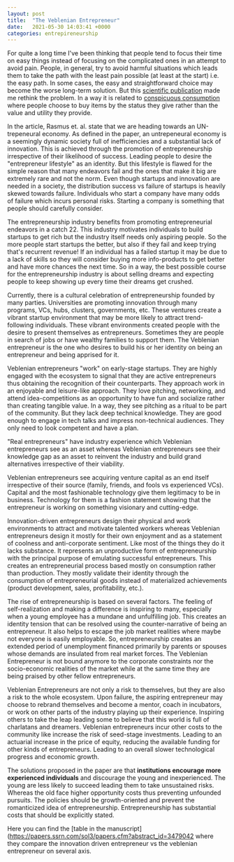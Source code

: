 ```yaml
---
layout: post
title:  "The Veblenian Entrepreneur"
date:   2021-05-30 14:03:41 +0000
categories: entrepireneurship
---
```


For quite a long time I've been thinking that people tend to focus their time on easy things instead of focusing on the complicated ones in an attempt to avoid pain. People, in general, try to avoid harmful situations which leads them to take the path with the least pain possible (at least at the start) i.e. the easy path. In some cases, the easy and straightforward choice may become the worse long-term solution. But this [scientific publication](https://papers.ssrn.com/sol3/papers.cfm?abstract_id=3479042) made me rethink the problem. In a way it is related to [conspicuous consumption](https://rocreguant.com/blog/conspicuous-consumption) where people choose to buy items by the status they give rather than the value and utility they provide.

In the article, Rasmus et. al. state that we are heading towards an UN-trepeneural economy. As defined in the paper, an untrepeneural economy is a seemingly dynamic society full of inefficiencies and a substantial lack of innovation. This is achieved through the promotion of entrepreneurship irrespective of their likelihood of success. Leading people to desire the "entrepreneur lifestyle" as an identity. But this lifestyle is flawed for the simple reason that many endeavors fail and the ones that make it big are extremely rare and not the norm. Even though startups and innovation are needed in a society, the distribution success vs failure of startups is heavily skewed towards failure. Individuals who start a company have many odds of failure which incurs personal risks. Starting a company is something that people should carefully consider.

The entrepreneurship industry benefits from promoting entrepreneurial endeavors in a catch 22. This industry motivates individuals to build startups to get rich but the industry itself needs only aspiring people. So the more people start startups the better, but also if they fail and keep trying that's recurrent revenue! If an individual has a failed startup it may be due to a lack of skills so they will consider buying more info-products to get better and have more chances the next time. So in a way, the best possible course for the entrepreneurship industry is about selling dreams and expecting people to keep showing up every time their dreams get crushed.

Currently, there is a cultural celebration of entrepreneurship founded by many parties. Universities are promoting innovation through many programs, VCs, hubs, clusters, governments, etc. These ventures create a vibrant startup environment that may be more likely to attract trend-following individuals. These vibrant environments created people with the desire to present themselves as entrepreneurs. Sometimes they are people in search of jobs or have wealthy families to support them. The Veblenian entrepreneur is the one who desires to build his or her identity on being an entrepreneur and being apprised for it.

Veblenian entrepreneurs "work" on early-stage startups. They are highly engaged with the ecosystem to signal that they are active entrepreneurs thus obtaining the recognition of their counterparts. They approach work in an enjoyable and leisure-like approach. They love pitching, networking, and attend idea-competitions as an opportunity to have fun and socialize rather than creating tangible value. In a way, they see pitching as a ritual to be part of the community. But they lack deep technical knowledge. They are good enough to engage in tech talks and impress non-technical audiences. They only need to look competent and have a plan.

"Real entrepreneurs" have industry experience which Veblenian entrepreneurs see as an asset whereas Veblenian entrepreneurs see their knowledge gap as an asset to reinvent the industry and build grand alternatives irrespective of their viability.

Veblenian entrepreneurs see acquiring venture capital as an end itself irrespective of their source (family, friends, and fools vs experienced VCs). Capital and the most fashionable technology give them legitimacy to be in business. Technology for them is a fashion statement showing that the entrepreneur is working on something visionary and cutting-edge.

Innovation-driven entrepreneurs design their physical and work environments to attract and motivate talented workers whereas Veblenian entrepreneurs design it mostly for their own enjoyment and as a statement of coolness and anti-corporate sentiment. Like most of the things they do it lacks substance. It represents an unproductive form of entrepreneurship with the principal purpose of emulating successful entrepreneurs. This creates an entrepreneurial process based mostly on consumption rather than production. They mostly validate their identity through the consumption of entrepreneurial goods instead of materialized achievements (product development, sales, profitability, etc.).

The rise of entrepreneurship is based on several factors. The feeling of self-realization and making a difference is inspiring to many, especially when a young employee has a mundane and unfulfilling job. This creates an identity tension that can be resolved using the counter-narrative of being an entrepreneur. It also helps to escape the job market realities where maybe not everyone is easily employable. So, entrepreneurship creates an extended period of unemployment financed primarily by parents or spouses whose demands are insulated from real market forces. The Veblenian Entrepreneur is not bound anymore to the corporate constraints nor the socio-economic realities of the market while at the same time they are being praised by other fellow entrepreneurs.

Veblenian Entrepreneurs are not only a risk to themselves, but they are also a risk to the whole ecosystem. Upon failure, the aspiring entrepreneur may choose to rebrand themselves and become a mentor, coach in incubators, or work on other parts of the industry playing up their experience. Inspiring others to take the leap leading some to believe that this world is full of charlatans and dreamers. Veblenian entrepreneurs incur other costs to the community like increase the risk of seed-stage investments. Leading to an actuarial increase in the price of equity, reducing the available funding for other kinds of entrepreneurs. Leading to an overall slower technological progress and economic growth.

The solutions proposed in the paper are that <strong>institutions encourage more experienced individuals</strong> and discourage the young and inexperienced. The young are less likely to succeed leading them to take unsustained risks. Whereas the old face higher opportunity costs thus preventing unfounded pursuits. The policies should be growth-oriented and prevent the romanticized idea of entrepreneurship. Entrepreneurship has substantial costs that should be explicitly stated.

Here you can find the [table in the manuscript](https://papers.ssrn.com/sol3/papers.cfm?abstract_id=3479042 where they compare the innovation driven entrepreneur vs the veblenian entrepreneur on several axis.
